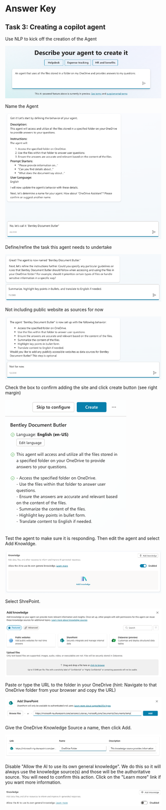 # Answer Key

## Task 3: Creating a copilot agent
Use NLP to kick off the creation of the Agent

![NLP Agent Creation](images/NLPDeclarativeAgent.png)

Name the Agent

![Name your Copilot Agent](images/NamingTheCopilot.png)

Define/refine the task this agent needs to undertake

![Refine Copilot Agent's role](images/DefineTask.png)

Not including public website as sources for now

![Add publicly accesible sites as source](images/IncludeWeb.png)

Check the box to confirm adding the site and click create button (see right margin)

![Confirm and create](images/ConfirmAndCreate.png)

Test the agent to make sure it is responding. Then edit the agent and select Add Knowldge.

![Add Knowledge](images/AddKnowledge.png)

Select ShrePoint.

![Select SharePont](images/SelectSharePoint.png)

Paste or type the URL to the folder in your OneDrive (hint: Navigate to that OneDrive folder from your browser and copy the URL)

![OneDrive URL](images/OneDriveURL.png)

Give the OneDrive Knowledge Source a name, then click Add.

![Name the KB](images/NameTheKB.png)

Disable "Allow the AI to use its own general knowledge". We do this so it will always use the knowledge source(s) and those will be the authoritative source. You will need to confirm this action. Click on the "Learn more" link if you want more information.

![DisableGeneralKnowledge](images/DisableGeneralKnowledge.png)

